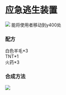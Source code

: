 # 应急逃生装置

![ ](/item/magma_cream.png)
能将使用者移动到y400处

### 配方

白色羊毛\*3 <br>
TNT\*1 <br>
火药\*3 <br>

### 合成方法

![ ](/recipe/escape_pod.png)